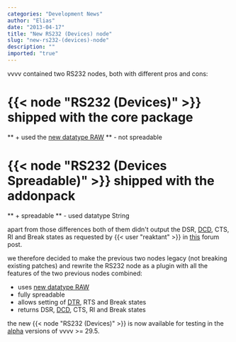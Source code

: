 ```yaml
---
categories: "Development News"
author: "Elias"
date: "2013-04-17"
title: "New RS232 (Devices) node"
slug: "new-rs232-(devices)-node"
description: ""
imported: "true"
---
```



vvvv contained two RS232 nodes, both with different pros and cons:
# {{< node "RS232 (Devices)" >}} shipped with the core package
** + used the [new datatype RAW](/blog/2012/new-datatype-raw)
** - not spreadable
# {{< node "RS232 (Devices Spreadable)" >}} shipped with the addonpack
** + spreadable
** - used datatype String

apart from those differences both of them didn't output the DSR, [DCD](http://en.wikipedia.org/wiki/Data_Carrier_Detect), CTS, RI and Break states as requested by {{< user "reaktant" >}} in [this](forum) forum post.

we therefore decided to make the previous two nodes legacy (not breaking existing patches) and rewrite the RS232 node as a plugin with all the features of the two previous nodes combined:

* uses [new datatype RAW](/blog/2012/new-datatype-raw)
* fully spreadable
* allows setting of [DTR](http://en.wikipedia.org/wiki/Data_Terminal_Ready), RTS and Break states
* returns DSR, [DCD](http://en.wikipedia.org/wiki/Data_Carrier_Detect), CTS, RI and Break states

the new {{< node "RS232 (Devices)" >}} is now available for testing in the [alpha](https://vvvv.org/downloads/previews) versions of vvvv >= 29.5.